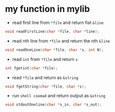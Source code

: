 # my function in mylib
- read first line from `*file` and return fist `&line` 
```c
void readFirstLine(char *file, char *line);
```

- read nth line from `*file` and return the nth `&line` 
```c
void readOneLine(char *file, char *s, int N);
```

- read `int` from `*file` and return `x`
```c
int fgetint(char *file);
```

- read `*file` and return as `&string`
```c
void fgetString(char *file, char *s);
```

- run `shell coomad` and return output as `&string`
```c
void stdoutOneline(char *s_in, char *s_out);
```
